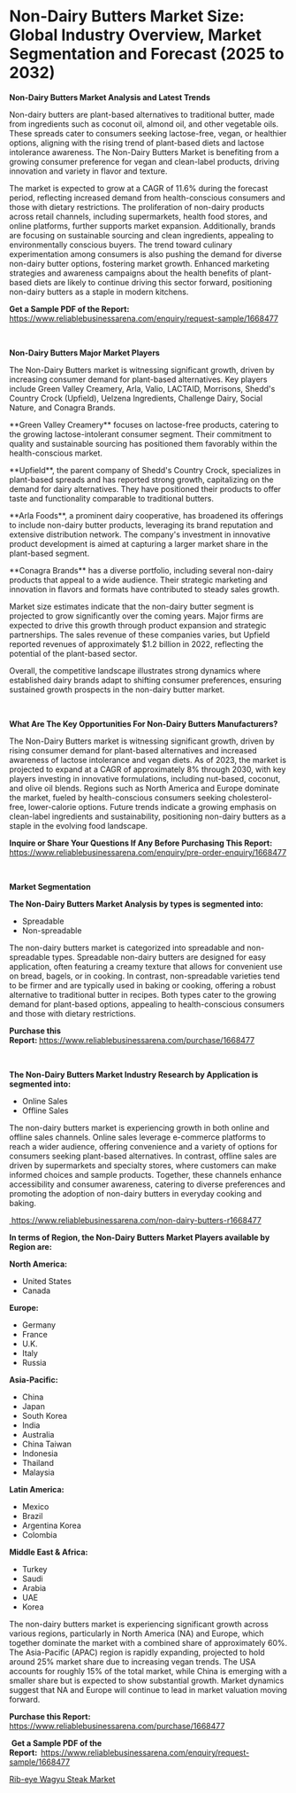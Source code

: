<p><h1>Non-Dairy Butters Market Size: Global Industry Overview, Market Segmentation and Forecast (2025 to 2032)</h1></p><p><strong>Non-Dairy Butters Market Analysis and Latest Trends</strong></p>
<p><p>Non-dairy butters are plant-based alternatives to traditional butter, made from ingredients such as coconut oil, almond oil, and other vegetable oils. These spreads cater to consumers seeking lactose-free, vegan, or healthier options, aligning with the rising trend of plant-based diets and lactose intolerance awareness. The Non-Dairy Butters Market is benefiting from a growing consumer preference for vegan and clean-label products, driving innovation and variety in flavor and texture.</p><p>The market is expected to grow at a CAGR of 11.6% during the forecast period, reflecting increased demand from health-conscious consumers and those with dietary restrictions. The proliferation of non-dairy products across retail channels, including supermarkets, health food stores, and online platforms, further supports market expansion. Additionally, brands are focusing on sustainable sourcing and clean ingredients, appealing to environmentally conscious buyers. The trend toward culinary experimentation among consumers is also pushing the demand for diverse non-dairy butter options, fostering market growth. Enhanced marketing strategies and awareness campaigns about the health benefits of plant-based diets are likely to continue driving this sector forward, positioning non-dairy butters as a staple in modern kitchens.</p></p>
<p><strong>Get a Sample PDF of the Report:&nbsp;</strong> <a href="https://www.reliablebusinessarena.com/enquiry/request-sample/1668477?utm_campaign=2529&utm_medium=2&utm_source=Github&utm_content=ia&utm_term=08042025&utm_id=non-dairy-butters">https://www.reliablebusinessarena.com/enquiry/request-sample/1668477</a></p>
<p>&nbsp;</p>
<p><strong>Non-Dairy Butters Major Market Players</strong></p>
<p><p>The Non-Dairy Butters market is witnessing significant growth, driven by increasing consumer demand for plant-based alternatives. Key players include Green Valley Creamery, Arla, Valio, LACTAID, Morrisons, Shedd's Country Crock (Upfield), Uelzena Ingredients, Challenge Dairy, Social Nature, and Conagra Brands.</p><p>**Green Valley Creamery** focuses on lactose-free products, catering to the growing lactose-intolerant consumer segment. Their commitment to quality and sustainable sourcing has positioned them favorably within the health-conscious market.</p><p>**Upfield**, the parent company of Shedd's Country Crock, specializes in plant-based spreads and has reported strong growth, capitalizing on the demand for dairy alternatives. They have positioned their products to offer taste and functionality comparable to traditional butters.</p><p>**Arla Foods**, a prominent dairy cooperative, has broadened its offerings to include non-dairy butter products, leveraging its brand reputation and extensive distribution network. The company's investment in innovative product development is aimed at capturing a larger market share in the plant-based segment.</p><p>**Conagra Brands** has a diverse portfolio, including several non-dairy products that appeal to a wide audience. Their strategic marketing and innovation in flavors and formats have contributed to steady sales growth.</p><p>Market size estimates indicate that the non-dairy butter segment is projected to grow significantly over the coming years. Major firms are expected to drive this growth through product expansion and strategic partnerships. The sales revenue of these companies varies, but Upfield reported revenues of approximately $1.2 billion in 2022, reflecting the potential of the plant-based sector.</p><p>Overall, the competitive landscape illustrates strong dynamics where established dairy brands adapt to shifting consumer preferences, ensuring sustained growth prospects in the non-dairy butter market.</p></p>
<p>&nbsp;</p>
<p><strong>What Are The Key Opportunities For Non-Dairy Butters Manufacturers?</strong></p>
<p><p>The Non-Dairy Butters market is witnessing significant growth, driven by rising consumer demand for plant-based alternatives and increased awareness of lactose intolerance and vegan diets. As of 2023, the market is projected to expand at a CAGR of approximately 8% through 2030, with key players investing in innovative formulations, including nut-based, coconut, and olive oil blends. Regions such as North America and Europe dominate the market, fueled by health-conscious consumers seeking cholesterol-free, lower-calorie options. Future trends indicate a growing emphasis on clean-label ingredients and sustainability, positioning non-dairy butters as a staple in the evolving food landscape.</p></p>
<p><strong>Inquire or Share Your Questions If Any Before Purchasing This Report:</strong> <a href="https://www.reliablebusinessarena.com/enquiry/pre-order-enquiry/1668477?utm_campaign=2529&utm_medium=2&utm_source=Github&utm_content=ia&utm_term=08042025&utm_id=non-dairy-butters">https://www.reliablebusinessarena.com/enquiry/pre-order-enquiry/1668477</a></p>
<p>&nbsp;</p>
<p><strong>Market Segmentation</strong></p>
<p><strong>The Non-Dairy Butters Market Analysis by types is segmented into:</strong></p>
<p><ul><li>Spreadable</li><li>Non-spreadable</li></ul></p>
<p><p>The non-dairy butters market is categorized into spreadable and non-spreadable types. Spreadable non-dairy butters are designed for easy application, often featuring a creamy texture that allows for convenient use on bread, bagels, or in cooking. In contrast, non-spreadable varieties tend to be firmer and are typically used in baking or cooking, offering a robust alternative to traditional butter in recipes. Both types cater to the growing demand for plant-based options, appealing to health-conscious consumers and those with dietary restrictions.</p></p>
<p><strong>Purchase this Report:&nbsp;</strong><a href="https://www.reliablebusinessarena.com/purchase/1668477?utm_campaign=2529&utm_medium=2&utm_source=Github&utm_content=ia&utm_term=08042025&utm_id=non-dairy-butters">https://www.reliablebusinessarena.com/purchase/1668477</a></p>
<p>&nbsp;</p>
<p><strong>The Non-Dairy Butters Market Industry Research by Application is segmented into:</strong></p>
<p><ul><li>Online Sales</li><li>Offline Sales</li></ul></p>
<p><p>The non-dairy butters market is experiencing growth in both online and offline sales channels. Online sales leverage e-commerce platforms to reach a wider audience, offering convenience and a variety of options for consumers seeking plant-based alternatives. In contrast, offline sales are driven by supermarkets and specialty stores, where customers can make informed choices and sample products. Together, these channels enhance accessibility and consumer awareness, catering to diverse preferences and promoting the adoption of non-dairy butters in everyday cooking and baking.</p></p>
<p><a href="https://www.reliablebusinessarena.com/non-dairy-butters-r1668477?utm_campaign=2529&utm_medium=2&utm_source=Github&utm_content=ia&utm_term=08042025&utm_id=non-dairy-butters">&nbsp;https://www.reliablebusinessarena.com/non-dairy-butters-r1668477</a></p>
<p><strong>In terms of Region, the Non-Dairy Butters Market Players available by Region are:</strong></p>
<p>
    <p> <strong> North America: </strong>
        <ul>
            <li>United States</li>
            <li>Canada</li>
        </ul>
        </p> 
    <p> <strong> Europe: </strong>
        <ul>
            <li>Germany</li>
            <li>France</li>
            <li>U.K.</li>
            <li>Italy</li>
            <li>Russia</li>
        </ul>
        </p> 
    <p> <strong> Asia-Pacific: </strong>
        <ul>
            <li>China</li>
            <li>Japan</li>
            <li>South Korea</li>
            <li>India</li>
            <li>Australia</li>
            <li>China Taiwan</li>
            <li>Indonesia</li>
            <li>Thailand</li>
            <li>Malaysia</li>
        </ul>
        </p> 
    <p> <strong> Latin America: </strong>
        <ul>
            <li>Mexico</li>
            <li>Brazil</li>
            <li>Argentina Korea</li>
            <li>Colombia</li>
        </ul>
        </p> 
    <p> <strong> Middle East & Africa: </strong>
        <ul>
            <li>Turkey</li>
            <li>Saudi</li>
            <li>Arabia</li>
            <li>UAE</li>
            <li>Korea</li>
        </ul>
    </p>
    </p>
<p><p>The non-dairy butters market is experiencing significant growth across various regions, particularly in North America (NA) and Europe, which together dominate the market with a combined share of approximately 60%. The Asia-Pacific (APAC) region is rapidly expanding, projected to hold around 25% market share due to increasing vegan trends. The USA accounts for roughly 15% of the total market, while China is emerging with a smaller share but is expected to show substantial growth. Market dynamics suggest that NA and Europe will continue to lead in market valuation moving forward.</p></p>
<p><strong>Purchase this Report: </strong><a href="https://www.reliablebusinessarena.com/purchase/1668477?utm_campaign=2529&utm_medium=2&utm_source=Github&utm_content=ia&utm_term=08042025&utm_id=non-dairy-butters">https://www.reliablebusinessarena.com/purchase/1668477</a></p>
<p>&nbsp;<strong>Get a Sample PDF of the Report:&nbsp;&nbsp;</strong><a href="https://www.reliablebusinessarena.com/enquiry/request-sample/1668477?utm_campaign=2529&utm_medium=2&utm_source=Github&utm_content=ia&utm_term=08042025&utm_id=non-dairy-butters">https://www.reliablebusinessarena.com/enquiry/request-sample/1668477</a></p>
<p><strong></strong></p>
<p><p><a href="https://github.com/dmitriyvo6rog/Market-Research-Report-List-1/blob/main/rib-eye-wagyu-steak-market.md?utm_campaign=2529&utm_medium=2&utm_source=Github&utm_content=ia&utm_term=08042025&utm_id=non-dairy-butters">Rib-eye Wagyu Steak Market</a></p></p>